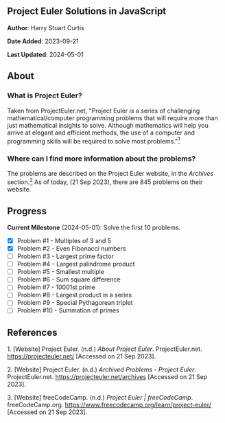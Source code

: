 ## Project Euler Solutions in JavaScript

**Author**: Harry Stuart Curtis

**Date Added**: 2023-09-21

**Last Updated**: 2024-05-01

## About

### What is Project Euler?

Taken from ProjectEuler.net, "Project Euler is a series of challenging mathematical/computer programming problems that will require more than just mathematical insights to solve. Although mathematics will help you arrive at elegant and efficient methods, the use of a computer and programming skills will be required to solve most problems."[<sup>1</sup>](#ref1)

### Where can I find more information about the problems?

The problems are described on the Project Euler website, in the *Archives* section.[<sup>2</sup>](#ref2) As of today, (21 Sep 2023), there are 845 problems on their website.

## Progress

**Current Milestone** (2024-05-01): Solve the first 10 problems.

* [X] Problem #1 - Multiples of 3 and 5
* [X] Problem #2 - Even Fibonacci numbers
* [ ] Problem #3 - Largest prime factor
* [ ] Problem #4 - Largest palindrome product
* [ ] Problem #5 - Smallest multiple
* [ ] Problem #6 - Sum square difference
* [ ] Problem #7 - 10001st prime
* [ ] Problem #8 - Largest product in a series
* [ ] Problem #9 - Special Pythagorean triplet
* [ ] Problem #10 - Summation of primes

## References

<a id="ref1">1.</a> [Website] Project Euler. (n.d.) *About Project Euler*. ProjectEuler.net. https://projecteuler.net/ [Accessed on 21 Sep 2023].

<a id="ref2">2.</a> [Website] Project Euler. (n.d.) *Archived Problems - Project Euler*. ProjectEuler.net. https://projecteuler.net/archives [Accessed on 21 Sep 2023].

<a id="ref3">3.</a> [Website] freeCodeCamp. (n.d.) *Project Euler | freeCodeCamp*. freeCodeCamp.org. https://www.freecodecamp.org/learn/project-euler/ [Accessed on 21 Sep 2023].
